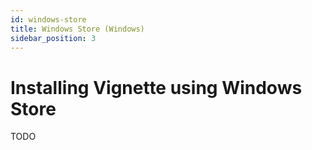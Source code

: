```yaml
---
id: windows-store
title: Windows Store (Windows)
sidebar_position: 3
---
```


# Installing Vignette using Windows Store

TODO